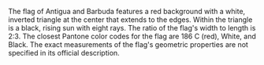 The flag of Antigua and Barbuda features a red background with a white, inverted triangle at the center that extends to the edges. Within the triangle is a black, rising sun with eight rays. The ratio of the flag's width to length is 2:3. The closest Pantone color codes for the flag are 186 C (red), White, and Black. The exact measurements of the flag's geometric properties are not specified in its official description.